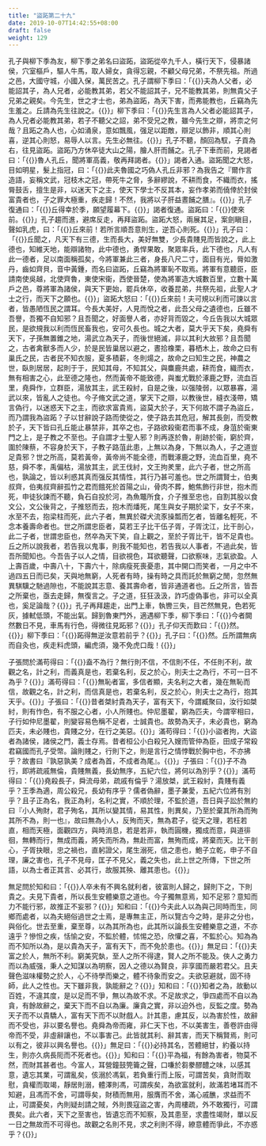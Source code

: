 ```yaml
---
title: "盜跖第二十九"
date: 2019-10-07T14:42:55+08:00
draft: false
weight: 129
---
```




孔子與柳下季為友，柳下季之弟名曰盜跖，盜跖從卒九千人，橫行天下，侵暴諸侯，穴室樞戶，驅人牛馬，取人婦女，貪得忘親，不顧父母兄弟，不祭先祖。所過之邑，大國守城，小國入保，萬民苦之。孔子謂柳下季曰：「{{<span secondary>}}夫為人父者，必能詔其子，為人兄者，必能教其弟，若父不能詔其子，兄不能教其弟，則無貴父子兄弟之親矣。今先生，世之才士也，弟為盜跖，為天下害，而弗能教也，丘竊為先生羞之。丘請為先生往說之。{{</span>}}」柳下季曰：「{{<span secondary>}}先生言為人父者必能詔其子，為人兄者必能教其弟，若子不聽父之詔，弟不受兄之教，雖今先生之辯，將柰之何哉？且跖之為人也，心如涌泉，意如飄風，强足以距敵，辯足以飾非，順其心則喜，逆其心則怒，易辱人以言。先生必無往。{{</span>}}」孔子不聽，顏回為馭，子貢為右，往見盜跖。盜跖乃方休卒徒大山之陽，膾人肝而餔之。孔子下車而前，見謁者曰：「{{<span secondary>}}魯人孔丘，聞將軍高義，敬再拜謁者。{{</span>}}」謁者入通。盜跖聞之大怒，目如明星，髮上指冠，曰：「{{<span secondary>}}此夫魯國之巧偽人孔丘非邪？為我告之『爾作言造語，妄稱文武，冠枝木之冠，帶死牛之脅，多辭繆說，不耕而食，不織而衣，搖脣鼓舌，擅生是非，以迷天下之主，使天下學士不反其本，妄作孝弟而僥倖於封侯富貴者也，子之罪大極重，疾走歸！不然，我將以子肝益晝餔之膳』。{{</span>}}」孔子復通曰：「{{<span secondary>}}丘得幸於季，願望履幕下。{{</span>}}」謁者復通。盜跖曰：「{{<span secondary>}}使來前。{{</span>}}」孔子趨而進，避席反走，再拜盜跖。盜跖大怒，兩展其足，案劍瞋目，聲如乳虎，曰：「{{<span secondary>}}丘來前！若所言順吾意則生，逆吾心則死。{{</span>}}」孔子曰：「{{<span secondary>}}丘聞之，凡天下有三德，生而長大，美好無雙，少長貴賤見而皆說之，此上德也，知維天地，能辯諸物，此中德也，勇悍果敢，聚眾率兵，此下德也，凡人有此一德者，足以南面稱孤矣，今將軍兼此三者，身長八尺二寸，面目有光，脣如激丹，齒如齊貝，音中黃鍾，而名曰盜跖，丘竊為將軍恥不取焉。將軍有意聽臣，臣請南使吳越，北使齊魯，東使宋衞，西使晉楚，使為將軍造大城數百里，立數十萬戶之邑，尊將軍為諸侯，與天下更始，罷兵休卒，收養昆弟，共祭先祖，此聖人才士之行，而天下之願也。{{</span>}}」盜跖大怒曰：「{{<span secondary>}}丘來前！夫可規以利而可諫以言者，皆愚陋恆民之謂耳。今長大美好，人見而悅之者，此吾父母之遺德也，丘雖不吾譽，吾獨不自知邪？且吾聞之，好面譽人者，亦好背而毀之，今丘告我以大城眾民，是欲規我以利而恆民畜我也，安可久長也。城之大者，莫大乎天下矣，堯舜有天下，子孫無置錐之地，湯武立為天子，而後世絕滅，非以其利大故邪？且吾聞之，古者禽獸多而人少，於是民皆巢居以避之，晝拾橡栗，暮栖木上，故命之曰有巢氏之民，古者民不知衣服，夏多積薪，冬則煬之，故命之曰知生之民，神農之世，臥則居居，起則于于，民知其母，不知其父，與麋鹿共處，耕而食，織而衣，無有相害之心，此至德之隆也，然而黃帝不能致德，與蚩尤戰於涿鹿之野，流血百里，堯舜作，立群臣，湯放其主，武王殺紂，自是之後，以强陵弱，以眾暴寡，湯武以來，皆亂人之徒也。今子脩文武之道，掌天下之辯，以教後世，縫衣淺帶，矯言偽行，以迷惑天下之主，而欲求富貴焉，盜莫大於子，天下何故不謂子為盜丘，而乃謂我為盜跖？子以甘辭說子路而使從之，使子路去其危冠，解其長劍，而受教於子，天下皆曰孔丘能止暴禁非，其卒之也，子路欲殺衞君而事不成，身菹於衞東門之上，是子教之不至也。子自謂才士聖人邪？則再逐於魯，削跡於衞，窮於齊，圍於陳蔡，不容身於天下，子教子路菹此患，上無以為身，下無以為人，子之道豈足貴邪？世之所高，莫若黃帝，黃帝尚不能全德，而戰涿鹿之野，流血百里，堯不慈，舜不孝，禹偏枯，湯放其主，武王伐紂，文王拘羑里，此六子者，世之所高也，孰論之，皆以利惑其真而强反其情性，其行乃甚可羞也。世之所謂賢士，伯夷叔齊，伯夷叔齊辭孤竹之君而餓死於首陽之山，骨肉不葬，鮑焦飾行非世，抱木而死，申徒狄諫而不聽，負石自投於河，為魚鼈所食，介子推至忠也，自割其股以食文公，文公後背之，子推怒而去，抱木而燔死，尾生與女子期於梁下，女子不來，水至不去，抱梁柱而死，此六子者，無異於磔犬流豕操瓢而乞者，皆離名輕死，不念本養壽命者也。世之所謂忠臣者，莫若王子比干伍子胥，子胥沈江，比干剖心，此二子者，世謂忠臣也，然卒為天下笑，自上觀之，至於子胥比干，皆不足貴也。丘之所以說我者，若告我以鬼事，則我不能知也，若告我以人事者，不過此矣，皆吾所聞知也。今吾告子以人之情，目欲視色，耳欲聽聲，口欲察味，志氣欲盈。人上壽百歲，中壽八十，下壽六十，除病瘦死喪憂患，其中開口而笑者，一月之中不過四五日而已矣，天與地無窮，人死者有時，操有時之具而託於無窮之閒，忽然無異騏驥之馳過隙也，不能說其志意、養其壽命者，皆非通道者也。丘之所言，皆吾之所棄也，亟去走歸，無復言之。子之道，狂狂汲汲，詐巧虛偽事也，非可以全真也，奚足論哉？{{</span>}}」孔子再拜趨走，出門上車，執轡三失，目芒然無見，色若死灰，據軾低頭，不能出氣。歸到魯東門外，適遇柳下季，柳下季曰：「{{<span secondary>}}今者闕然數日不見，車馬有行色，得微往見跖邪？{{</span>}}」孔子仰天而歎曰：「{{<span secondary>}}然。{{</span>}}」柳下季曰：「{{<span secondary>}}跖得無逆汝意若前乎？{{</span>}}」孔子曰：「{{<span secondary>}}然。丘所謂無病而自灸也，疾走料虎頭，編虎須，幾不免虎口哉！{{</span>}}」




子張問於滿苟得曰：「{{<span secondary>}}盍不為行？無行則不信，不信則不任，不任則不利，故觀之名，計之利，而義真是也，若棄名利，反之於心，則夫士之為行，不可一日不為乎？{{</span>}}」滿苟得曰：「{{<span secondary>}}無恥者富，多信者顯，夫名利之大者，幾在無恥而信，故觀之名，計之利，而信真是也，若棄名利，反之於心，則夫士之為行，抱其天乎。{{</span>}}」子張曰：「{{<span secondary>}}昔者桀紂貴為天子，富有天下，今謂臧聚曰，汝行如桀紂，則有怍色，有不服之心者，小人所賤也。仲尼墨翟，窮為匹夫，今謂宰相曰，子行如仲尼墨翟，則變容易色稱不足者，士誠貴也。故勢為天子，未必貴也，窮為匹夫，未必賤也，貴賤之分，在行之美惡。{{</span>}}」滿苟得曰：「{{<span secondary>}}小盜者拘，大盜者為諸侯，諸侯之門，義士存焉。昔者桓公小白殺兄入嫂而管仲為臣，田成子常殺君竊國而孔子受幣。論則賤之，行則下之，則是言行之情悖戰於胸中也，不亦拂乎？故書曰『孰惡孰美？成者為首，不成者為尾』。{{</span>}}」子張曰：「{{<span secondary>}}子不為行，即將疏戚無倫，貴賤無義，長幼無序，五紀六位，將何以為別乎？{{</span>}}」滿苟得曰：「{{<span secondary>}}堯殺長子，舜流母弟，疏戚有倫乎？湯放桀，武王殺紂，貴賤有義乎？王季為適，周公殺兄，長幼有序乎？儒者偽辭，墨子兼愛，五紀六位將有別乎？且子正為名，我正為利，名利之實，不順於理，不監於道，吾日與子訟於無約曰『小人殉財，君子殉名，其所以變其情，易其性，則異矣，乃至於棄其所為而殉其所不為，則一也』，故曰無為小人，反殉而天，無為君子，從天之理，若枉若直，相而天極，面觀四方，與時消息，若是若非，執而圓機，獨成而意，與道徘徊，無轉而行，無成而義，將失而所為，無赴而富，無殉而成，將棄而天。比干剖心，子胥抉眼，忠之禍也，直躬證父，尾生溺死，信之患也，鮑子立乾，申子不自理，廉之害也，孔子不見母，匡子不見父，義之失也，此上世之所傳，下世之所語，以為士者正其言、必其行，故服其殃、離其患也。{{</span>}}」



無足問於知和曰：「{{<span secondary>}}人卒未有不興名就利者，彼富則人歸之，歸則下之，下則貴之。夫見下貴者，所以長生安體樂意之道也。今子獨無意焉，知不足邪？意知而力不能行邪，故推正不妄邪？{{</span>}}」知和曰：「{{<span secondary>}}今夫此人以為與己同時而生，同鄉而處者，以為夫絕俗過世之士焉，是專無主正，所以覽古今之時，是非之分也，與俗化。世去至重，棄至尊，以為其所為也，此其所以論長生安體樂意之道，不亦遠乎？慘怛之疾，恬愉之安，不監於體，怵惕之恐，欣懽之喜，不監於心。知為為而不知所以為，是以貴為天子，富有天下，而不免於患也。{{</span>}}」無足曰：「{{<span secondary>}}夫富之於人，無所不利。窮美究埶，至人之所不得逮，賢人之所不能及。俠人之勇力而以為威强，秉人之知謀以為明察，因人之德以為賢良，非享國而嚴若君父。且夫聲色滋味權勢之於人，心不待學而樂之，體不待象而安之。夫欲惡避就，固不待師，此人之性也。天下雖非我，孰能辭之？{{</span>}}」知和曰：「{{<span secondary>}}知者之為，故動以百姓，不違其度，是以足而不爭，無以為故不求。不足故求之，爭四處而不自以為貪，有餘故辭之，棄天下而不自以為廉。廉貪之實，非以迫外也，反監之度。勢為天子而不以貴驕人，富有天下而不以財戲人。計其患，慮其反，以為害於性，故辭而不受也，非以要名譽也。堯舜為帝而雍，非仁天下也，不以美害生，善卷許由得帝而不受，非虛辭讓也，不以事害己。此皆就其利、辭其害，而天下稱賢焉，則可以有之，彼非以興名譽也。{{</span>}}」無足曰：「{{<span secondary>}}必持其名，苦體絕甘，約養以持生，則亦久病長阨而不死者也。{{</span>}}」知和曰：「{{<span secondary>}}平為福，有餘為害者，物莫不然，而財其甚者也。今富人，耳營鐘鼓筦籥之聲，口嗛於芻豢醪醴之味，以感其意，遺忘其業，可謂亂矣，侅溺於馮氣，若負重行而上阪，可謂苦矣，貪財而取慰，貪權而取竭，靜居則溺，體澤則馮，可謂疾矣，為欲富就利，故滿若堵耳而不知避，且馮而不舍，可謂辱矣，財積而無用，服膺而不舍，滿心戚醮，求益而不止，可謂憂矣，內則疑刦請之賊，外則畏寇盜之害，內周樓疏，外不敢獨行，可謂畏矣。此六者，天下之至害也，皆遺忘而不知察，及其患至，求盡性竭財，單以反一日之無故而不可得也。故觀之名則不見，求之利則不得，繚意體而爭此，不亦惑乎？{{</span>}}」